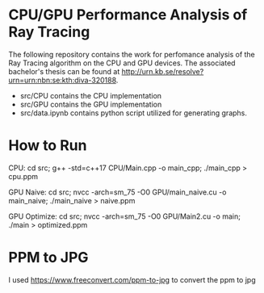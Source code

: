 # CPU/GPU Performance Analysis of Ray Tracing
The following repository contains the work for perfomance analysis of the Ray Tracing algorithm on the CPU and GPU devices. The associated bachelor's thesis can be found at http://urn.kb.se/resolve?urn=urn:nbn:se:kth:diva-320188.

- src/CPU contains the CPU implementation
- src/GPU contains the GPU implementation
- src/data.ipynb contains python script utilized for generating graphs.


# How to Run
CPU: cd src; g++ -std=c++17 CPU/Main.cpp -o main_cpp; ./main_cpp > cpu.ppm

GPU Naive: cd src; nvcc -arch=sm_75 -O0 GPU/main_naive.cu -o main_naive; ./main_naive > naive.ppm

GPU Optimize: cd src; nvcc -arch=sm_75 -O0 GPU/Main2.cu -o main; ./main > optimized.ppm

# PPM to JPG
I used https://www.freeconvert.com/ppm-to-jpg to convert the ppm to jpg
